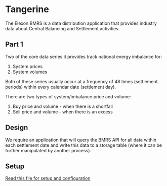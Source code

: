 # Tangerine
The Elexon BMRS is a data distribution application that provides industry data about Central Balancing and Settlement activities.  

## Part 1
Two of the core data series it provides track national energy imbalance for:
1. System prices
2. System volumes
  
Both of these series usually occur at a frequency of 48 times (settlement periods) within every calendar date (settlement day).  

There are two types of system/imbalance price and volume:  
1. Buy price and volume - when there is a shortfall
2. Sell price and volume - when there is an excess
  
## Design
We require an application that will query the BMRS API for all data within each settlement date and write this data to 
a storage table (where it can be further manipulated by another process).


## Setup
[Read this file for setup and configuration](Setup.md)   
